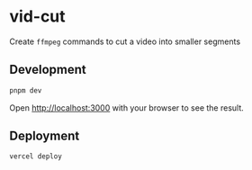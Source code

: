 # vid-cut
Create `ffmpeg` commands to cut a video into smaller segments

## Development
```bash
pnpm dev
```

Open [http://localhost:3000](http://localhost:3000) with your browser to see the result.

## Deployment
```bash
vercel deploy
```